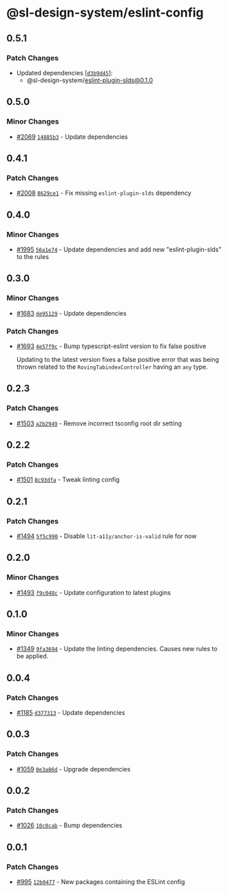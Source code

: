 # @sl-design-system/eslint-config

## 0.5.1

### Patch Changes

- Updated dependencies [[`d3b9d45`](https://github.com/sl-design-system/components/commit/d3b9d4512e33dbf10a2aa28efc94a54b93002285)]:
  - @sl-design-system/eslint-plugin-slds@0.1.0

## 0.5.0

### Minor Changes

- [#2069](https://github.com/sl-design-system/components/pull/2069) [`14885b3`](https://github.com/sl-design-system/components/commit/14885b304781ea925c76b5a2cb509648cb747b7c) - Update dependencies

## 0.4.1

### Patch Changes

- [#2008](https://github.com/sl-design-system/components/pull/2008) [`8629ce1`](https://github.com/sl-design-system/components/commit/8629ce154bc5f138ff40a13b3a247c7c32f595c5) - Fix missing `eslint-plugin-slds` dependency

## 0.4.0

### Minor Changes

- [#1995](https://github.com/sl-design-system/components/pull/1995) [`56a1e74`](https://github.com/sl-design-system/components/commit/56a1e74af0c814f8138301238e65b75f231a6330) - Update dependencies and add new "eslint-plugin-slds" to the rules

## 0.3.0

### Minor Changes

- [#1683](https://github.com/sl-design-system/components/pull/1683) [`de95129`](https://github.com/sl-design-system/components/commit/de951293157d273600e9f5bd97dd25cb21ce6d69) - Update dependencies

### Patch Changes

- [#1693](https://github.com/sl-design-system/components/pull/1693) [`4e57f9c`](https://github.com/sl-design-system/components/commit/4e57f9c60835a07db45f74fde73a3bf13b6abe51) - Bump typescript-eslint version to fix false positive

  Updating to the latest version fixes a false positive error that
  was being thrown related to the `RovingTabindexController` having an `any` type.

## 0.2.3

### Patch Changes

- [#1503](https://github.com/sl-design-system/components/pull/1503) [`a2b2949`](https://github.com/sl-design-system/components/commit/a2b2949c147e00fae634493a051277f19d168ed2) - Remove incorrect tsconfig root dir setting

## 0.2.2

### Patch Changes

- [#1501](https://github.com/sl-design-system/components/pull/1501) [`8c93dfa`](https://github.com/sl-design-system/components/commit/8c93dfa700101f7f1712cbb669cd5086f32d7aa7) - Tweak linting config

## 0.2.1

### Patch Changes

- [#1494](https://github.com/sl-design-system/components/pull/1494) [`5f5c990`](https://github.com/sl-design-system/components/commit/5f5c990e109c6f8e5ae27b1298c5e5610431e225) - Disable `lit-a11y/anchor-is-valid` rule for now

## 0.2.0

### Minor Changes

- [#1493](https://github.com/sl-design-system/components/pull/1493) [`f9c048c`](https://github.com/sl-design-system/components/commit/f9c048cc4c53ad52c377f8c27f8b2aed5adcf596) - Update configuration to latest plugins

## 0.1.0

### Minor Changes

- [#1349](https://github.com/sl-design-system/components/pull/1349) [`9fa3694`](https://github.com/sl-design-system/components/commit/9fa369409b87ad66f7be0809ace5cb5a02e79e5c) - Update the linting dependencies. Causes new rules to be applied.

## 0.0.4

### Patch Changes

- [#1185](https://github.com/sl-design-system/components/pull/1185) [`d377313`](https://github.com/sl-design-system/components/commit/d377313f5e5a9c3b3931732a5aa0f598ceabb29d) - Update dependencies

## 0.0.3

### Patch Changes

- [#1059](https://github.com/sl-design-system/components/pull/1059) [`0e3a86d`](https://github.com/sl-design-system/components/commit/0e3a86dff0f29fd56b507c4f2a77e73559f7207c) - Upgrade dependencies

## 0.0.2

### Patch Changes

- [#1026](https://github.com/sl-design-system/components/pull/1026) [`10c0cab`](https://github.com/sl-design-system/components/commit/10c0cabf69a1c2561a3ce459ed0ac67c7ae1bd6b) - Bump dependencies

## 0.0.1

### Patch Changes

- [#995](https://github.com/sl-design-system/components/pull/995) [`12b0477`](https://github.com/sl-design-system/components/commit/12b0477da1f7ce615269b228a6fceb7cb8c6b4f5) - New packages containing the ESLint config
